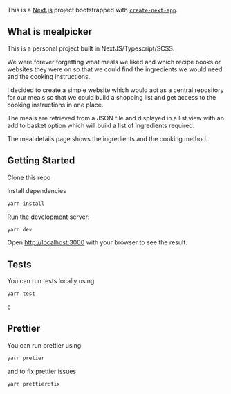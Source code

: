 This is a [Next.js](https://nextjs.org/) project bootstrapped with [`create-next-app`](https://github.com/vercel/next.js/tree/canary/packages/create-next-app).

## What is mealpicker

This is a personal project built in NextJS/Typescript/SCSS.

We were forever forgetting what meals we liked and which recipe books or websites they were on so that we could find the ingredients we would need and the cooking instructions.

I decided to create a simple website which would act as a central repository for our meals so that we could build a shopping list and get access to the cooking instructions in one place.

The meals are retrieved from a JSON file and displayed in a list view with an add to basket option which will build a list of ingredients required.

The meal details page shows the ingredients and the cooking method.

## Getting Started

Clone this repo

Install dependencies

```bash
yarn install
```

Run the development server:

```bash
yarn dev
```

Open [http://localhost:3000](http://localhost:3000) with your browser to see the result.

## Tests

You can run tests locally using

```bash
yarn test
```

e

## Prettier

You can run prettier using

```bash
yarn pretier
```

and to fix prettier issues

```bash
yarn prettier:fix
```
